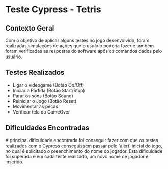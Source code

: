 # Teste Cypress - Tetris


## Contexto Geral
Com o objetivo de aplicar alguns testes no jogo desenvolvido, foram realizadas simulações de ações que o usuário poderia fazer e também foram verificadas as respostas do software após os comandos dados pelo usuário.


## Testes Realizados
 - Ligar o videogame (Botão On/Off)
 - Iniciar a Partida (Botão Start/Stop)
 - Parar os sons (Botão Sound)
 - Reiniciar o Jogo (Botão Reset)
 - Movimentar as peças
 - Verificar tela do GameOver

 ## Dificuldades Encontradas
A principal dificuldade encontrada foi conseguir fazer com que os testes realizados com o Cypress conseguissem passar pelo 'alert' inicial do jogo, no qual é solicitado o preenchimento do nome do jogador. Esta dificuldade foi superada e em cada teste realizado, um novo nome de jogador é inserido. 

